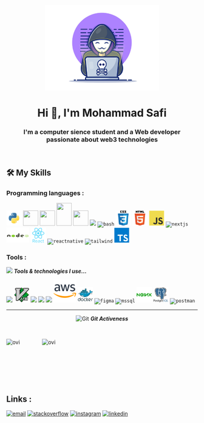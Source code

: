 <div align="center">
  <img width="300rem"; height="auto" src="./resources/img/materialHacker.png"/>
  <h1>Hi 👋, I'm Mohammad Safi</h1>
  <h3>I'm a computer sience student and a Web developer passionate about web3 technologies</h3>
</div>
<br />
 


## 🛠️ My Skills

### Programming languages :

<code><img height="40" width="40" src="https://raw.githubusercontent.com/github/explore/80688e429a7d4ef2fca1e82350fe8e3517d3494d/topics/python/python.png"></code>
<code><img height="40" width="40" src="https://raw.githubusercontent.com/Benio101/cpp-logo/master/cpp_logo.png"></code>
<code><img height="40" width="40" src="https://seeklogo.com/images/C/c-programming-language-logo-9B32D017B1-seeklogo.com.png"></code>
<code><img height="60" width="40" src="https://seeklogo.com/images/J/java-logo-7F8B35BAB3-seeklogo.com.png"></code>
<code><img height="40" width="40" src="https://www.vectorlogo.zone/logos/kotlinlang/kotlinlang-icon.svg"></code>
  <code><img height="50" src="https://cdn.worldvectorlogo.com/logos/solidity.svg"></code>
  <code><img
      src="https://www.vectorlogo.zone/logos/gnu_bash/gnu_bash-icon.svg"
      alt="bash"
      width="40"
      height="40"
    /></code>
    <code><img
      src="https://raw.githubusercontent.com/devicons/devicon/master/icons/css3/css3-original-wordmark.svg"
      alt="css3"
      width="40"
      height="40"
    /></code>
    <code><img
      src="https://raw.githubusercontent.com/devicons/devicon/master/icons/html5/html5-original-wordmark.svg"
      alt="html5"
      width="40"
      height="40"
    /></code>
    <code><img
      src="https://raw.githubusercontent.com/devicons/devicon/master/icons/javascript/javascript-original.svg"
      alt="javascript"
      width="40"
      height="40"
    /></code>
    <code><img
      src="https://cdn.worldvectorlogo.com/logos/nextjs-2.svg"
      alt="nextjs"
      width="40"
      height="40"
    /></code>
    <code><img
      src="https://raw.githubusercontent.com/devicons/devicon/master/icons/nodejs/nodejs-original-wordmark.svg"
      alt="nodejs"
      width="60"
      height="40"
    /></code>
    <code><img
      src="https://raw.githubusercontent.com/devicons/devicon/master/icons/react/react-original-wordmark.svg"
      alt="react"
      width="40"
      height="40"
    /></code>
    <code><img
      src="https://reactnative.dev/img/header_logo.svg"
      alt="reactnative"
      width="40"
      height="40"
    /></code>
    <code><img
      src="https://www.vectorlogo.zone/logos/tailwindcss/tailwindcss-icon.svg"
      alt="tailwind"
      width="40"
      height="40"
    /></code>
    <code><img
      src="https://raw.githubusercontent.com/devicons/devicon/master/icons/typescript/typescript-original.svg"
      alt="typescript"
      width="40"
      height="40"
    /></code>

    




### Tools :

<img src="https://media.giphy.com/media/iY8CRBdQXODJSCERIr/giphy.gif" width="30px">&nbsp;***Tools & technologies I use...***
<p align="left">
  
  <code><img height="45" src="https://www.freepnglogos.com/uploads/linux-png/linux-tux-penguin-animal-vector-graphic-pixabay-21.png"></code>
  <code><img height="40" width="40" src="https://raw.githubusercontent.com/github/explore/80688e429a7d4ef2fca1e82350fe8e3517d3494d/topics/vim/vim.png"></code>
  <code><img height="50" src="https://www.vectorlogo.zone/logos/github/github-icon.svg"></code>
  <code><img height="50" src="https://www.vectorlogo.zone/logos/gitlab/gitlab-icon.svg"></code>
  <code><img height="50" src="https://www.vectorlogo.zone/logos/sqlite/sqlite-ar21.svg"></code>
  <code><img
      src="https://raw.githubusercontent.com/devicons/devicon/master/icons/amazonwebservices/amazonwebservices-original-wordmark.svg"
      alt="aws"
      width="60"
      height="60"
    /></code>
    <code><img
      src="https://raw.githubusercontent.com/devicons/devicon/master/icons/docker/docker-original-wordmark.svg"
      alt="docker"
      width="40"
      height="40"
    /></code>
    <code><img
      src="https://www.vectorlogo.zone/logos/figma/figma-icon.svg"
      alt="figma"
      width="40"
      height="40"
    /></code>
    <code><img
      src="https://www.svgrepo.com/show/303229/microsoft-sql-server-logo.svg"
      alt="mssql"
      width="40"
      height="40"
    /></code>
    <code><img
      src="https://raw.githubusercontent.com/devicons/devicon/master/icons/nginx/nginx-original.svg"
      alt="nginx"
      width="40"
      height="40"
    /></code>
    <code><img
      src="https://raw.githubusercontent.com/devicons/devicon/master/icons/postgresql/postgresql-original-wordmark.svg"
      alt="postgresql"
      width="40"
      height="40"
    /></code>
    <code><img
      src="https://www.vectorlogo.zone/logos/getpostman/getpostman-icon.svg"
      alt="postman"
      width="40"
      height="40"
    /></code>

    
  


<hr>
<p align="center">
 <img src="https://media.giphy.com/media/W5eoZHPpUx9sapR0eu/giphy.gif" width="30px" alt="Git"/>&nbsp;<i><b>Git Activeness</b></i></p>
 
<br>
<div> 
<p><img align="left" src="https://github-readme-stats.vercel.app/api/top-langs?username=MohamadSafi&show_icons=true&locale=en&layout=compact&theme=chartreuse-dark" alt="ovi" /></p>
<p>&nbsp;<img align="right" src="https://github-readme-stats.vercel.app/api?username=MohamadSafi&show_icons=true&locale=en&theme=chartreuse-dark" alt="ovi" width="410" /></p>
  </div>
<br><br><br><br><br>

## Links :

  <a href="mailto:the.mohammad.safi@gmail.com"><img src="https://www.freepnglogos.com/uploads/logo-gmail-png/logo-gmail-png-brand-brands-gmail-logo-logos-icon-22.png" width="40" height="40" alt="email"/></a>
  <a href="https://stackoverflow.com/users/18441836/mohammad-safi"><img src="https://cdn.freebiesupply.com/logos/large/2x/stackoverflow-com-logo-png-transparent.png" width="40" height="40" alt="stackoverflow"/></a>
  <a href="https://www.instagram.com/mohmmed_safi/"><img src="https://seeklogo.com/images/I/instagram-new-2016-logo-4773FE3F99-seeklogo.com.png" width="40" height="40" alt="instagram"/></a> 
  <a href="https://www.linkedin.com/in/mohamad-safi"><img src="https://www.freepnglogos.com/uploads/official-linkedin-logo----17.png" width="40" height="40" alt="linkedin"/></a>
    

